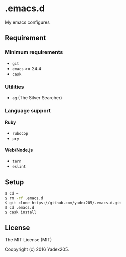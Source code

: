 .emacs.d
===

My emacs configures


Requirement
---

### Minimum requirements
- `git`
- `emacs` >= 24.4
- `cask`

### Utilities
- `ag` (The Silver Searcher)

### Language support
#### Ruby
- `rubocop`
- `pry`

#### Web/Node.js
- `tern`
- `eslint`


Setup
---

```bash
$ cd ~
$ rm -rf .emacs.d
$ git clone https://github.com/yadex205/.emacs.d.git
$ cd .emacs.d
$ cask install
```


License
---

The MIT License (MIT)

Coopyright (c) 2016 Yadex205.
